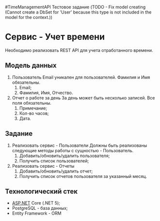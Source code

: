 #TimeManagementAPI
Тестовое задание (TODO - Fix model creating (Cannot create a DbSet for 'User' because this type is not included in the model for the context.))

# Сервис - Учет времени

Необходимо реализовать REST API для учета отработанного времени.

## Модель данных

1. Пользователь
Email уникален для пользователей. Фамилия и Имя обязательны.
    1. Email;
    2. Фамилия, Имя, Отчество.
2. Отчет о работе за день
За день может быть несколько записей. Все поля обязательны.
    1. Примечание;
    2. Кол-во часов;
    3. Дата.

## Задание

1. Реализовать сервис - Пользователи
Должны быть реализованы следующие методы работы с сущностью - Пользователь.
    1. Добавить/обновить/удалить пользователя;
    2. Получить список пользователей;
2. Реализовать сервис - Отчеты
    1. Добавить/обновить/удалить отчет;
    2. Получить список отчетов пользователя за указанный месяц.

## Технологический стек

- [ASP.NET](http://asp.NET) Core (.NET 5);
- PostgreSQL - база данных;
- Entity Framework - ORM
